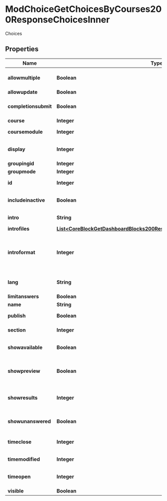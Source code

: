 

# ModChoiceGetChoicesByCourses200ResponseChoicesInner

Choices

## Properties

| Name | Type | Description | Notes |
|------------ | ------------- | ------------- | -------------|
|**allowmultiple** | **Boolean** | Allow multiple choices |  [optional] |
|**allowupdate** | **Boolean** | Allow update |  [optional] |
|**completionsubmit** | **Boolean** | Completion on user submission |  [optional] |
|**course** | **Integer** | Course id |  [optional] |
|**coursemodule** | **Integer** | Course module id |  [optional] |
|**display** | **Integer** | Display mode (vertical, horizontal) |  [optional] |
|**groupingid** | **Integer** | Group id |  [optional] |
|**groupmode** | **Integer** | Group mode |  [optional] |
|**id** | **Integer** | Activity instance id |  [optional] |
|**includeinactive** | **Boolean** | Include inactive users |  [optional] |
|**intro** | **String** | Activity introduction |  [optional] |
|**introfiles** | [**List&lt;CoreBlockGetDashboardBlocks200ResponseBlocksInnerContentsFilesInner&gt;**](CoreBlockGetDashboardBlocks200ResponseBlocksInnerContentsFilesInner.md) |  |  [optional] |
|**introformat** | **Integer** | intro format (1 &#x3D; HTML, 0 &#x3D; MOODLE, 2 &#x3D; PLAIN, or 4 &#x3D; MARKDOWN) |  [optional] |
|**lang** | **String** | Forced activity language |  [optional] |
|**limitanswers** | **Boolean** | Limit unswers |  [optional] |
|**name** | **String** | Activity name |  [optional] |
|**publish** | **Boolean** | If choice is published |  [optional] |
|**section** | **Integer** | Course section id |  [optional] |
|**showavailable** | **Boolean** | Show available spaces |  [optional] |
|**showpreview** | **Boolean** | Show preview before timeopen |  [optional] |
|**showresults** | **Integer** | 0 never, 1 after answer, 2 after close, 3 always |  [optional] |
|**showunanswered** | **Boolean** | Show users who not answered yet |  [optional] |
|**timeclose** | **Integer** | Date of closing validity |  [optional] |
|**timemodified** | **Integer** | Time of last modification |  [optional] |
|**timeopen** | **Integer** | Date of opening validity |  [optional] |
|**visible** | **Boolean** | Visible |  [optional] |



